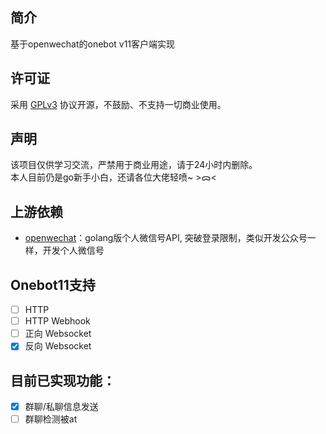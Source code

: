 ## 简介

基于openwechat的onebot v11客户端实现

## 许可证

采用 [GPLv3](https://github.com/barryblueice/gocq-wechat/blob/main/LICENSE) 协议开源，不鼓励、不支持一切商业使用。

## 声明

该项目仅供学习交流，严禁用于商业用途，请于24小时内删除。</br>
本人目前仍是go新手小白，还请各位大佬轻喷~ >ᯅ<

## 上游依赖

- [openwechat](https://github.com/eatmoreapple/openwechat)：golang版个人微信号API, 突破登录限制，类似开发公众号一样，开发个人微信号

## Onebot11支持

- [ ] HTTP
- [ ] HTTP Webhook
- [ ] 正向 Websocket
- [x] 反向 Websocket

## 目前已实现功能：

- [x] 群聊/私聊信息发送
- [ ] 群聊检测被at

